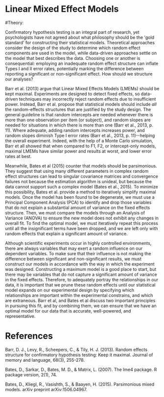 # Linear Mixed Effect Models

#Theory: 

Confirmatory hypothesis testing is an integral part of research, yet psychologists have not agreed about what philosophy should be the 'gold standard' for constructing their statistical models. Theoretical approaches consider the design of the study to determine which random effect components are used in the model, while data-driven approaches settle on the model that best describes the data. Choosing one or another is consequential: employing an inadequate random effect structure can inflate Types I and II error rates, potentially marking the difference between reporting a significant or non-significant effect. How should we structure our analyses?  

Barr et al. (2013) argue that Linear Mixed Effects Models (LMEMs) should be kept maximal. Experiments are designed to detect fixed effects, so data-driven techniques may incorrectly reject random effects due to insufficient power. Instead, Barr et al. propose that statistical models should include *all* the random-effects structures that are justified by the study design. The general guideline is that random intercepts are needed whenever there is more than one observation per item (or subject), and random slopes are needed for situations in which there is more than one (Barr et al., 2013, p. 11). Where adequate, adding random intercepts increases power, and random slopes diminish Type I error rates (Barr et al., 2013, p. 11)--helping the overall experiment. Indeed, with the help of a Monte Carlo simulation, Barr et all showed that when compared to F1, F2, or intercept-only models, maximal LMEMs have similar power and results at worst, and lower error rates at best.  

Meanwhile, Bates et al (2015) counter that models should be parsimonious. They suggest that using many different parameters in complex random effect structures can lead to singular covariance matrices and convergence failures not because the estimation algorithm is unideal, but because the data cannot support such a complex model (Bates et al., 2015). To minimize this possibility, Bates et al. provide a method to iteratively simplify maximal models. Once the model has been found to be degenerate, we must use a Principal Component Analysis (PCA) to identify and drop those variables that do not explain a substantial amount of variance on the fixed effects structure. Then, we must compare the models through an Analysis of Variance (ANOVA) to ensure the new model does not exhibit any changes in overall fit. To find the optimal model, we must iteratively repeat this process until all the insignificant terms have been dropped, and we are left only with random effects that explain a significant amount of variance.  

Although scientific experiments occur in highly controlled environments, there are always variables that may exert a random influence on our dependent variables. To make sure that their influence is not making the difference between significant and non-significant results, we must construct our models in accordance with the way in which the experiment was designed. Constructing a maximum model is a good place to start, but there may be variables that do not capture a significant amount of variance in the fixed effects. Therefore, to adequately portray the relationships in our data, it is important that we prune these random effects until our statistical model expands on our experimental design by specifying which relationships are important within the experimental constrains, and which are extraneous. Barr et al, and Bates et al discuss two important principles in pursuing this fit, and by combining them, we can ensure that we have an optimal model for our data that is accurate, well-powered, and representative.   


# References   

Barr, D. J., Levy, R., Scheepers, C., & Tily, H. J. (2013). Random effects structure for confirmatory hypothesis testing: Keep it maximal. Journal of memory and language, 68(3), 255-278.  

Bates, D., Sarkar, D., Bates, M. D., & Matrix, L. (2007). The lme4 package. R package version, 2(1), 74.  

Bates, D., Kliegl, R., Vasishth, S., & Baayen, H. (2015). Parsimonious mixed models. arXiv preprint arXiv:1506.04967.  
